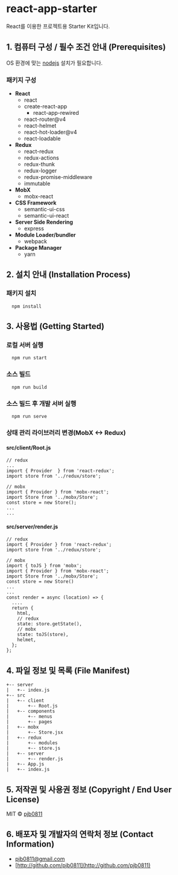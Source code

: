 # react-app-starter
React를 이용한 프로젝트용 Starter Kit입니다.

## 1. 컴퓨터 구성 / 필수 조건 안내 (Prerequisites)
OS 환경에 맞는 [nodejs](https://nodejs.org/ko/) 설치가 필요합니다.
### 패키지 구성
- **React**
  - react
  - create-react-app
    - react-app-rewired
  - react-router@v4
  - react-helmet
  - react-hot-loader@v4
  - react-loadable
- **Redux**
  - react-redux
  - redux-actions
  - redux-thunk
  - redux-logger
  - redux-promise-middleware
  - immutable
- **MobX**
  - mobx-react
- **CSS Framework**
  - semantic-ui-css
  - semantic-ui-react
- **Server Side Rendering**
  - express
- **Module Loader/bundler**
  - webpack
- **Package Manager**
  - yarn

## 2. 설치 안내 (Installation Process)
### 패키지 설치
```
  npm install
```

## 3. 사용법 (Getting Started)
### 로컬 서버 실행
```
  npm run start
```
### 소스 빌드
```
  npm run build
```
### 소스 빌드 후 개발 서버 실행
```
  npm run serve
```
### 상태 관리 라이브러리 변경(MobX <-> Redux)
#### src/client/Root.js
```
// redux
...
import { Provider  } from 'react-redux';
import store from '../redux/store';

// mobx
import { Provider } from 'mobx-react';
import Store from '../mobx/Store';
const store = new Store();
...
...
```
#### src/server/render.js
```
// redux
import { Provider } from 'react-redux';
import store from '../redux/store';

// mobx
import { toJS } from 'mobx';
import { Provider } from 'mobx-react';
import Store from '../mobx/Store';
const store = new Store()
...
...
const render = async (location) => {
  ....
  return {
    html,
    // redux
    state: store.getState(),
    // mobx
    state: toJS(store),
    helmet,
  };
};
```

## 4. 파일 정보 및 목록 (File Manifest)
```
+-- server
|   +-- index.js
+-- src
|   +-- client
|       +-- Root.js
|   +-- components
|       +-- menus
|       +-- pages
|   +-- mobx
|       +-- Store.jsx
|   +-- redux
|       +-- modules
|       +-- store.js
|   +-- server
|       +-- render.js
|   +-- App.js
|   +-- index.js
```

## 5. 저작권 및 사용권 정보 (Copyright / End User License)
MIT © [pjb0811](http://github.com/pjb0811)

## 6. 배포자 및 개발자의 연락처 정보 (Contact Information)
- [pjb0811@gmail.com](mailto:pjb0811@gmail.com)
- [http://github.com/pjb0811](http://github.com/pjb0811)

<!--
## 7. 알려진 버그 (Known Issues)
## 8. 문제 발생에 대한 해결책 (Troubleshooting)
## 9. 크레딧 (Credit)
-->
